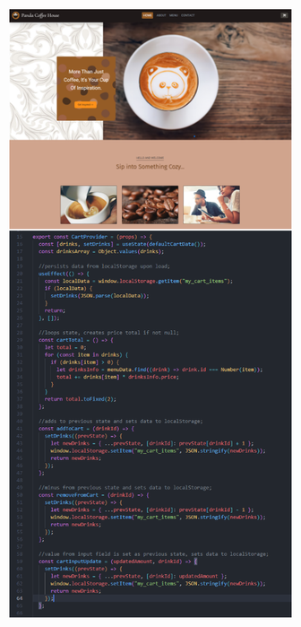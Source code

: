 <img src="public/landing.png" alt="Landing" title="landing page">
<img src="public/code.png" alt="Code" title="code sample">
